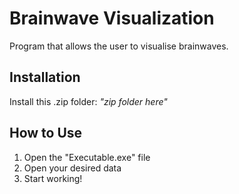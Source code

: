 **Brainwave Visualization**
===========================
Program that allows the user to visualise brainwaves.

**Installation**
----------------
Install this .zip folder:   *"zip folder here"*
    
**How to Use**
--------------
1.  Open the "Executable.exe" file
2.  Open your desired data
3.  Start working!